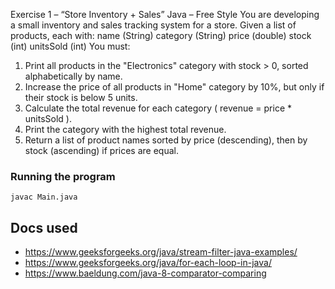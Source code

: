 Exercise 1 – “Store Inventory + Sales” Java – Free Style
You are developing a small inventory and sales tracking system for a store.
Given a list of products, each with:
name (String)
category (String)
price (double)
stock (int)
unitsSold (int)
You must:
1. Print all products in the "Electronics" category with stock > 0, sorted
alphabetically by name.
2. Increase the price of all products in "Home" category by 10%, but only if their
stock is below 5 units.
3. Calculate the total revenue for each category ( revenue = price * unitsSold ).
4. Print the category with the highest total revenue.
5. Return a list of product names sorted by price (descending), then by stock
(ascending) if prices are equal.
### Running the program
```
javac Main.java
```
## Docs used
- https://www.geeksforgeeks.org/java/stream-filter-java-examples/
- https://www.geeksforgeeks.org/java/for-each-loop-in-java/
- https://www.baeldung.com/java-8-comparator-comparing

